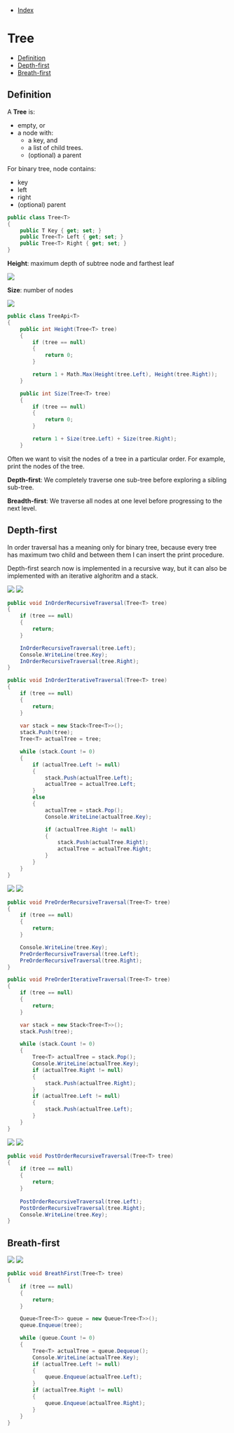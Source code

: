 * [Index](https://github.com/KiraDiShira/AlgorithmsAndDataStructures/blob/master/README.md#project-title)

# Tree

* [Definition](#definition)
* [Depth-first](#depth-first)
* [Breath-first](#breath-first)

## Definition

A **Tree** is:

* empty, or
* a node with:
  * a key, and
  * a list of child trees.
  * (optional) a parent
  
For binary tree, node contains:
* key
* left
* right
* (optional) parent

```c#
public class Tree<T>
{
    public T Key { get; set; }
    public Tree<T> Left { get; set; }
    public Tree<T> Right { get; set; }
}
```


**Height**: maximum depth of subtree node and farthest leaf

<img src="https://github.com/KiraDiShira/AlgorithmsAndDataStructures/blob/master/RepoFiles/Tree/Images/tree1.PNG" />

**Size**: number of nodes

<img src="https://github.com/KiraDiShira/AlgorithmsAndDataStructures/blob/master/RepoFiles/Tree/Images/tree2.PNG" />

```c#
public class TreeApi<T>
{
    public int Height(Tree<T> tree)
    {
        if (tree == null)
        {
            return 0;
        }

        return 1 + Math.Max(Height(tree.Left), Height(tree.Right));
    }

    public int Size(Tree<T> tree)
    {
        if (tree == null)
        {
            return 0;
        }

        return 1 + Size(tree.Left) + Size(tree.Right);
    }
```

Often we want to visit the nodes of a tree in a particular order. For example, print the nodes of the tree.

**Depth-first**: We completely traverse one sub-tree before exploring a sibling sub-tree.

**Breadth-first**: We traverse all nodes at one level before progressing to the next level.

## Depth-first

In order traversal has a meaning only for binary tree, because every tree has maximum two child and between them I can insert the print procedure.

Depth-first search now is implemented in a recursive way, but it can also be implemented with an iterative alghoritm and a stack.

<img src="https://github.com/KiraDiShira/AlgorithmsAndDataStructures/blob/master/RepoFiles/Tree/Images/tree3.PNG" />
<img src="https://github.com/KiraDiShira/AlgorithmsAndDataStructures/blob/master/RepoFiles/Tree/Images/tree4.PNG" />

```c#
public void InOrderRecursiveTraversal(Tree<T> tree)
{
    if (tree == null)
    {
        return;
    }

    InOrderRecursiveTraversal(tree.Left);
    Console.WriteLine(tree.Key);
    InOrderRecursiveTraversal(tree.Right);
}

public void InOrderIterativeTraversal(Tree<T> tree)
{
    if (tree == null)
    {
        return;
    }
    
    var stack = new Stack<Tree<T>>();
    stack.Push(tree);
    Tree<T> actualTree = tree;

    while (stack.Count != 0)
    {
        if (actualTree.Left != null)
        {
            stack.Push(actualTree.Left);
            actualTree = actualTree.Left;
        }
        else
        {
            actualTree = stack.Pop();
            Console.WriteLine(actualTree.Key);

            if (actualTree.Right != null)
            {
                stack.Push(actualTree.Right);
                actualTree = actualTree.Right;
            }
        }   
    }
}

```

<img src="https://github.com/KiraDiShira/AlgorithmsAndDataStructures/blob/master/RepoFiles/Tree/Images/tree5.PNG" />
<img src="https://github.com/KiraDiShira/AlgorithmsAndDataStructures/blob/master/RepoFiles/Tree/Images/tree6.PNG" />

```c#
public void PreOrderRecursiveTraversal(Tree<T> tree)
{
    if (tree == null)
    {
        return;
    }

    Console.WriteLine(tree.Key);
    PreOrderRecursiveTraversal(tree.Left);
    PreOrderRecursiveTraversal(tree.Right);
}

public void PreOrderIterativeTraversal(Tree<T> tree)
{
    if (tree == null)
    {
        return;
    }

    var stack = new Stack<Tree<T>>();
    stack.Push(tree);

    while (stack.Count != 0)
    {
        Tree<T> actualTree = stack.Pop();
        Console.WriteLine(actualTree.Key);
        if (actualTree.Right != null)
        {
            stack.Push(actualTree.Right);
        }
        if (actualTree.Left != null)
        {
            stack.Push(actualTree.Left);
        }
    }
}

```

<img src="https://github.com/KiraDiShira/AlgorithmsAndDataStructures/blob/master/RepoFiles/Tree/Images/tree7.PNG" />
<img src="https://github.com/KiraDiShira/AlgorithmsAndDataStructures/blob/master/RepoFiles/Tree/Images/tree8.PNG" />

```c#
public void PostOrderRecursiveTraversal(Tree<T> tree)
{
    if (tree == null)
    {
        return;
    }
    
    PostOrderRecursiveTraversal(tree.Left);
    PostOrderRecursiveTraversal(tree.Right);
    Console.WriteLine(tree.Key);
}
```

## Breath-first

<img src="https://github.com/KiraDiShira/AlgorithmsAndDataStructures/blob/master/RepoFiles/Tree/Images/tree9.PNG" />
<img src="https://github.com/KiraDiShira/AlgorithmsAndDataStructures/blob/master/RepoFiles/Tree/Images/tree10.PNG" />

```c#
public void BreathFirst(Tree<T> tree)
{
    if (tree == null)
    {
        return;
    }

    Queue<Tree<T>> queue = new Queue<Tree<T>>();
    queue.Enqueue(tree);

    while (queue.Count != 0)
    {
        Tree<T> actualTree = queue.Dequeue();
        Console.WriteLine(actualTree.Key);
        if (actualTree.Left != null)
        {
            queue.Enqueue(actualTree.Left);
        }
        if (actualTree.Right != null)
        {
            queue.Enqueue(actualTree.Right);
        }
    }
}
```
